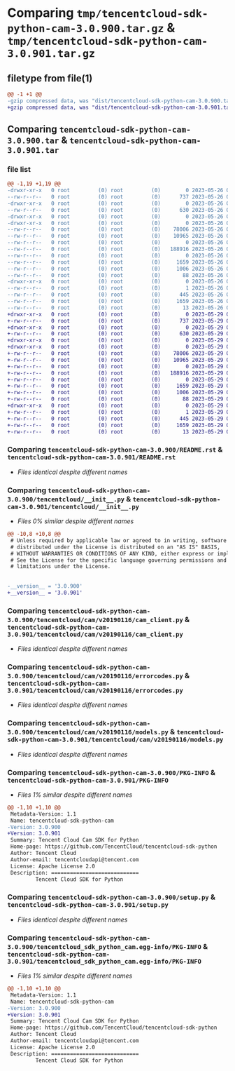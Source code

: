 # Comparing `tmp/tencentcloud-sdk-python-cam-3.0.900.tar.gz` & `tmp/tencentcloud-sdk-python-cam-3.0.901.tar.gz`

## filetype from file(1)

```diff
@@ -1 +1 @@
-gzip compressed data, was "dist/tencentcloud-sdk-python-cam-3.0.900.tar", last modified: Fri May 26 02:12:05 2023, max compression
+gzip compressed data, was "dist/tencentcloud-sdk-python-cam-3.0.901.tar", last modified: Mon May 29 02:20:47 2023, max compression
```

## Comparing `tencentcloud-sdk-python-cam-3.0.900.tar` & `tencentcloud-sdk-python-cam-3.0.901.tar`

### file list

```diff
@@ -1,19 +1,19 @@
-drwxr-xr-x   0 root         (0) root         (0)        0 2023-05-26 02:12:05.000000 tencentcloud-sdk-python-cam-3.0.900/
--rw-r--r--   0 root         (0) root         (0)      737 2023-05-26 02:12:05.000000 tencentcloud-sdk-python-cam-3.0.900/README.rst
-drwxr-xr-x   0 root         (0) root         (0)        0 2023-05-26 02:12:05.000000 tencentcloud-sdk-python-cam-3.0.900/tencentcloud/
--rw-r--r--   0 root         (0) root         (0)      630 2023-05-26 02:12:05.000000 tencentcloud-sdk-python-cam-3.0.900/tencentcloud/__init__.py
-drwxr-xr-x   0 root         (0) root         (0)        0 2023-05-26 02:12:05.000000 tencentcloud-sdk-python-cam-3.0.900/tencentcloud/cam/
-drwxr-xr-x   0 root         (0) root         (0)        0 2023-05-26 02:12:05.000000 tencentcloud-sdk-python-cam-3.0.900/tencentcloud/cam/v20190116/
--rw-r--r--   0 root         (0) root         (0)    78006 2023-05-26 02:12:05.000000 tencentcloud-sdk-python-cam-3.0.900/tencentcloud/cam/v20190116/cam_client.py
--rw-r--r--   0 root         (0) root         (0)    10965 2023-05-26 02:12:05.000000 tencentcloud-sdk-python-cam-3.0.900/tencentcloud/cam/v20190116/errorcodes.py
--rw-r--r--   0 root         (0) root         (0)        0 2023-05-26 02:12:05.000000 tencentcloud-sdk-python-cam-3.0.900/tencentcloud/cam/v20190116/__init__.py
--rw-r--r--   0 root         (0) root         (0)   188916 2023-05-26 02:12:05.000000 tencentcloud-sdk-python-cam-3.0.900/tencentcloud/cam/v20190116/models.py
--rw-r--r--   0 root         (0) root         (0)        0 2023-05-26 02:12:05.000000 tencentcloud-sdk-python-cam-3.0.900/tencentcloud/cam/__init__.py
--rw-r--r--   0 root         (0) root         (0)     1659 2023-05-26 02:12:05.000000 tencentcloud-sdk-python-cam-3.0.900/PKG-INFO
--rw-r--r--   0 root         (0) root         (0)     1006 2023-05-26 02:12:05.000000 tencentcloud-sdk-python-cam-3.0.900/setup.py
--rw-r--r--   0 root         (0) root         (0)       88 2023-05-26 02:12:05.000000 tencentcloud-sdk-python-cam-3.0.900/setup.cfg
-drwxr-xr-x   0 root         (0) root         (0)        0 2023-05-26 02:12:05.000000 tencentcloud-sdk-python-cam-3.0.900/tencentcloud_sdk_python_cam.egg-info/
--rw-r--r--   0 root         (0) root         (0)        1 2023-05-26 02:12:05.000000 tencentcloud-sdk-python-cam-3.0.900/tencentcloud_sdk_python_cam.egg-info/dependency_links.txt
--rw-r--r--   0 root         (0) root         (0)      445 2023-05-26 02:12:05.000000 tencentcloud-sdk-python-cam-3.0.900/tencentcloud_sdk_python_cam.egg-info/SOURCES.txt
--rw-r--r--   0 root         (0) root         (0)     1659 2023-05-26 02:12:05.000000 tencentcloud-sdk-python-cam-3.0.900/tencentcloud_sdk_python_cam.egg-info/PKG-INFO
--rw-r--r--   0 root         (0) root         (0)       13 2023-05-26 02:12:05.000000 tencentcloud-sdk-python-cam-3.0.900/tencentcloud_sdk_python_cam.egg-info/top_level.txt
+drwxr-xr-x   0 root         (0) root         (0)        0 2023-05-29 02:20:47.000000 tencentcloud-sdk-python-cam-3.0.901/
+-rw-r--r--   0 root         (0) root         (0)      737 2023-05-29 02:20:47.000000 tencentcloud-sdk-python-cam-3.0.901/README.rst
+drwxr-xr-x   0 root         (0) root         (0)        0 2023-05-29 02:20:47.000000 tencentcloud-sdk-python-cam-3.0.901/tencentcloud/
+-rw-r--r--   0 root         (0) root         (0)      630 2023-05-29 02:20:47.000000 tencentcloud-sdk-python-cam-3.0.901/tencentcloud/__init__.py
+drwxr-xr-x   0 root         (0) root         (0)        0 2023-05-29 02:20:47.000000 tencentcloud-sdk-python-cam-3.0.901/tencentcloud/cam/
+drwxr-xr-x   0 root         (0) root         (0)        0 2023-05-29 02:20:47.000000 tencentcloud-sdk-python-cam-3.0.901/tencentcloud/cam/v20190116/
+-rw-r--r--   0 root         (0) root         (0)    78006 2023-05-29 02:20:47.000000 tencentcloud-sdk-python-cam-3.0.901/tencentcloud/cam/v20190116/cam_client.py
+-rw-r--r--   0 root         (0) root         (0)    10965 2023-05-29 02:20:47.000000 tencentcloud-sdk-python-cam-3.0.901/tencentcloud/cam/v20190116/errorcodes.py
+-rw-r--r--   0 root         (0) root         (0)        0 2023-05-29 02:20:47.000000 tencentcloud-sdk-python-cam-3.0.901/tencentcloud/cam/v20190116/__init__.py
+-rw-r--r--   0 root         (0) root         (0)   188916 2023-05-29 02:20:47.000000 tencentcloud-sdk-python-cam-3.0.901/tencentcloud/cam/v20190116/models.py
+-rw-r--r--   0 root         (0) root         (0)        0 2023-05-29 02:20:47.000000 tencentcloud-sdk-python-cam-3.0.901/tencentcloud/cam/__init__.py
+-rw-r--r--   0 root         (0) root         (0)     1659 2023-05-29 02:20:47.000000 tencentcloud-sdk-python-cam-3.0.901/PKG-INFO
+-rw-r--r--   0 root         (0) root         (0)     1006 2023-05-29 02:20:47.000000 tencentcloud-sdk-python-cam-3.0.901/setup.py
+-rw-r--r--   0 root         (0) root         (0)       88 2023-05-29 02:20:47.000000 tencentcloud-sdk-python-cam-3.0.901/setup.cfg
+drwxr-xr-x   0 root         (0) root         (0)        0 2023-05-29 02:20:47.000000 tencentcloud-sdk-python-cam-3.0.901/tencentcloud_sdk_python_cam.egg-info/
+-rw-r--r--   0 root         (0) root         (0)        1 2023-05-29 02:20:47.000000 tencentcloud-sdk-python-cam-3.0.901/tencentcloud_sdk_python_cam.egg-info/dependency_links.txt
+-rw-r--r--   0 root         (0) root         (0)      445 2023-05-29 02:20:47.000000 tencentcloud-sdk-python-cam-3.0.901/tencentcloud_sdk_python_cam.egg-info/SOURCES.txt
+-rw-r--r--   0 root         (0) root         (0)     1659 2023-05-29 02:20:47.000000 tencentcloud-sdk-python-cam-3.0.901/tencentcloud_sdk_python_cam.egg-info/PKG-INFO
+-rw-r--r--   0 root         (0) root         (0)       13 2023-05-29 02:20:47.000000 tencentcloud-sdk-python-cam-3.0.901/tencentcloud_sdk_python_cam.egg-info/top_level.txt
```

### Comparing `tencentcloud-sdk-python-cam-3.0.900/README.rst` & `tencentcloud-sdk-python-cam-3.0.901/README.rst`

 * *Files identical despite different names*

### Comparing `tencentcloud-sdk-python-cam-3.0.900/tencentcloud/__init__.py` & `tencentcloud-sdk-python-cam-3.0.901/tencentcloud/__init__.py`

 * *Files 0% similar despite different names*

```diff
@@ -10,8 +10,8 @@
 # Unless required by applicable law or agreed to in writing, software
 # distributed under the License is distributed on an "AS IS" BASIS,
 # WITHOUT WARRANTIES OR CONDITIONS OF ANY KIND, either express or implied.
 # See the License for the specific language governing permissions and
 # limitations under the License.
 
 
-__version__ = '3.0.900'
+__version__ = '3.0.901'
```

### Comparing `tencentcloud-sdk-python-cam-3.0.900/tencentcloud/cam/v20190116/cam_client.py` & `tencentcloud-sdk-python-cam-3.0.901/tencentcloud/cam/v20190116/cam_client.py`

 * *Files identical despite different names*

### Comparing `tencentcloud-sdk-python-cam-3.0.900/tencentcloud/cam/v20190116/errorcodes.py` & `tencentcloud-sdk-python-cam-3.0.901/tencentcloud/cam/v20190116/errorcodes.py`

 * *Files identical despite different names*

### Comparing `tencentcloud-sdk-python-cam-3.0.900/tencentcloud/cam/v20190116/models.py` & `tencentcloud-sdk-python-cam-3.0.901/tencentcloud/cam/v20190116/models.py`

 * *Files identical despite different names*

### Comparing `tencentcloud-sdk-python-cam-3.0.900/PKG-INFO` & `tencentcloud-sdk-python-cam-3.0.901/PKG-INFO`

 * *Files 1% similar despite different names*

```diff
@@ -1,10 +1,10 @@
 Metadata-Version: 1.1
 Name: tencentcloud-sdk-python-cam
-Version: 3.0.900
+Version: 3.0.901
 Summary: Tencent Cloud Cam SDK for Python
 Home-page: https://github.com/TencentCloud/tencentcloud-sdk-python
 Author: Tencent Cloud
 Author-email: tencentcloudapi@tencent.com
 License: Apache License 2.0
 Description: ============================
         Tencent Cloud SDK for Python
```

### Comparing `tencentcloud-sdk-python-cam-3.0.900/setup.py` & `tencentcloud-sdk-python-cam-3.0.901/setup.py`

 * *Files identical despite different names*

### Comparing `tencentcloud-sdk-python-cam-3.0.900/tencentcloud_sdk_python_cam.egg-info/PKG-INFO` & `tencentcloud-sdk-python-cam-3.0.901/tencentcloud_sdk_python_cam.egg-info/PKG-INFO`

 * *Files 1% similar despite different names*

```diff
@@ -1,10 +1,10 @@
 Metadata-Version: 1.1
 Name: tencentcloud-sdk-python-cam
-Version: 3.0.900
+Version: 3.0.901
 Summary: Tencent Cloud Cam SDK for Python
 Home-page: https://github.com/TencentCloud/tencentcloud-sdk-python
 Author: Tencent Cloud
 Author-email: tencentcloudapi@tencent.com
 License: Apache License 2.0
 Description: ============================
         Tencent Cloud SDK for Python
```

